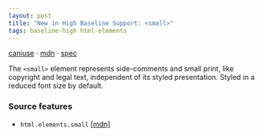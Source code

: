 ```yaml
---
layout: post
title: "New in High Baseline Support: <small>"
tags: baseline-high html-elements
---
```


[caniuse](https://caniuse.com/?search=small) · [mdn](https://developer.mozilla.org/en-US/search?q=<small>) · [spec](https://html.spec.whatwg.org/multipage/text-level-semantics.html#the-small-element)

The `<small>` element represents side-comments and small print, like copyright and legal text, independent of its styled presentation. Styled in a reduced font size by default.

### Source features

- ``html.elements.small`` [[mdn]](https://developer.mozilla.org/en-US/search?q=html.elements.small)
